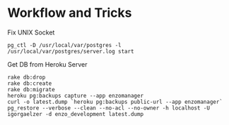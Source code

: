 # Workflow and Tricks

Fix UNIX Socket
```
pg_ctl -D /usr/local/var/postgres -l /usr/local/var/postgres/server.log start
```
Get DB from Heroku Server
```
rake db:drop
rake db:create
rake db:migrate
heroku pg:backups capture --app enzomanager
curl -o latest.dump `heroku pg:backups public-url --app enzomanager`
pg_restore --verbose --clean --no-acl --no-owner -h localhost -U igorgaelzer -d enzo_development latest.dump
```
